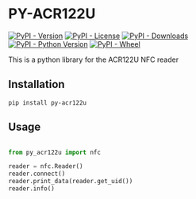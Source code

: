 # PY-ACR122U

[![PyPI - Version](https://img.shields.io/pypi/v/py-acr122u)](https://pypi.org/project/py-acr122u/)
[![PyPI - License](https://img.shields.io/pypi/l/py-acr122u)](https://pypi.org/project/py-acr122u/)
[![PyPI - Downloads](https://img.shields.io/pypi/dm/py-acr122u)](https://pypi.org/project/py-acr122u/)
[![PyPI - Python Version](https://img.shields.io/pypi/pyversions/py-acr122u)](https://pypi.org/project/py-acr122u/)
[![PyPI - Wheel](https://img.shields.io/pypi/wheel/py-acr122u)](https://pypi.org/project/py-acr122u/)

This is a python library for the ACR122U NFC reader

## Installation

```shell
pip install py-acr122u
```

## Usage

```python

from py_acr122u import nfc

reader = nfc.Reader()
reader.connect()
reader.print_data(reader.get_uid())
reader.info()
```
